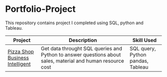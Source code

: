 # Portfolio-Project

This repository contains project I completed using SQL, python and Tableau.

| Project      | Description | Skill Used |
| ----------- | ----------- | ----------- |
| [Pizza Shop <br>Business Intelligent](https://github.com/popo169/Portfolio-Project/blob/main/Pizza%20project.ipynb)      | Get data throught SQL queries and Python to answer questions about sales, material and human resource cost | SQL query, Python pandas,<br>Tableau |
